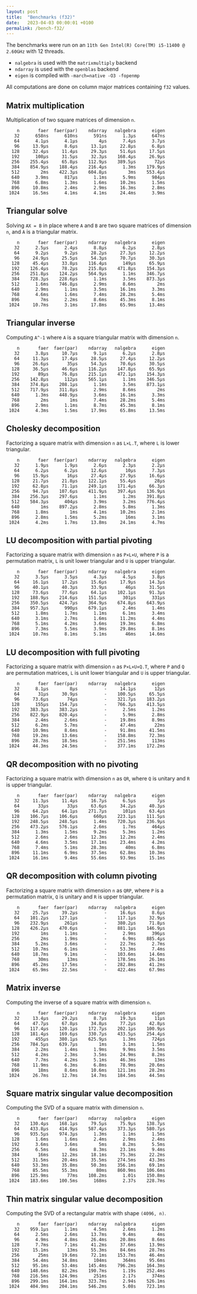 ```yaml
---
layout: post
title:  "Benchmarks (f32)"
date:   2023-04-03 00:00:01 +0100
permalink: /bench-f32/
---
```


The benchmarks were run on an `11th Gen Intel(R) Core(TM) i5-11400 @ 2.60GHz` with 12 threads.  
- `nalgebra` is used with the `matrixmultiply` backend
- `ndarray` is used with the `openblas` backend
- `eigen` is compiled with `-march=native -O3 -fopenmp`

All computations are done on column major matrices containing `f32` values.

## Matrix multiplication

Multiplication of two square matrices of dimension `n`.

```
    n       faer  faer(par)    ndarray   nalgebra      eigen
   32      658ns      610ns      591ns      1.3µs      647ns
   64      4.1µs      4.1µs        4µs      7.4µs      3.7µs
   96     13.9µs      8.6µs     13.1µs     22.8µs      6.8µs
  128     32.4µs     11.4µs     29.3µs     51.6µs     17.5µs
  192      108µs     31.5µs     32.3µs    168.4µs     26.9µs
  256    255.4µs     65.8µs    112.9µs    389.5µs       72µs
  384    854.9µs    188.4µs    216.4µs      1.3ms    179.9µs
  512        2ms    422.3µs    604.8µs        3ms    553.4µs
  640      3.9ms      817µs      1.1ms      5.9ms      984µs
  768      6.8ms      1.3ms      1.6ms     10.2ms      1.5ms
  896     10.8ms      2.4ms      2.9ms     16.3ms      2.8ms
 1024     16.5ms      4.1ms      4.1ms     24.4ms      3.9ms
```

## Triangular solve

Solving `AX = B` in place where `A` and `B` are two square matrices of dimension `n`, and `A` is a triangular matrix.

```
    n       faer  faer(par)    ndarray   nalgebra      eigen
   32      2.5µs      2.4µs      8.8µs      6.2µs      2.8µs
   64      9.2µs      9.2µs     28.2µs     27.3µs     12.2µs
   96     24.9µs     25.5µs     54.3µs     70.7µs     30.3µs
  128     45.4µs     33.8µs    116.4µs      149µs     65.9µs
  192    126.4µs     78.2µs    215.8µs    471.8µs    154.3µs
  256    251.8µs    124.2µs    564.9µs      1.1ms    346.7µs
  384    728.3µs    228.6µs      1.1ms      3.5ms    873.3µs
  512      1.6ms    746.8µs      2.9ms      8.6ms        2ms
  640      2.9ms      1.1ms      3.5ms     16.1ms      3.3ms
  768      4.6ms      1.6ms      7.4ms     28.2ms      5.4ms
  896        7ms      2.2ms      8.6ms     45.3ms      8.1ms
 1024     10.7ms      3.1ms     17.8ms     65.9ms     13.4ms
```

## Triangular inverse

Computing `A^-1` where `A` is a square triangular matrix with dimension `n`.

```
    n       faer  faer(par)    ndarray   nalgebra      eigen
   32      3.8µs     10.7µs      9.1µs      6.2µs      2.8µs
   64     11.3µs     17.4µs     28.5µs     27.4µs     12.2µs
   96     26.6µs       35µs     54.3µs     70.6µs     30.5µs
  128     36.5µs     46.6µs    116.2µs    147.8µs     65.9µs
  192       89µs     76.8µs    215.1µs    472.1µs    154.3µs
  256    142.8µs      112µs    565.1µs      1.1ms    346.5µs
  384    374.8µs    208.1µs      1.1ms      3.5ms    873.1µs
  512    717.9µs    311.8µs      2.9ms      8.6ms        2ms
  640      1.3ms    448.9µs      3.6ms     16.1ms      3.3ms
  768        2ms        1ms      7.4ms     28.2ms      5.4ms
  896      2.9ms      1.1ms      8.7ms     45.3ms      8.1ms
 1024      4.3ms      1.5ms     17.9ms     65.8ms     13.5ms
```

## Cholesky decomposition

Factorizing a square matrix with dimension `n` as `L×L.T`, where `L` is lower triangular.

```
    n       faer  faer(par)    ndarray   nalgebra      eigen
   32      1.9µs      1.9µs      2.6µs      2.3µs      2.2µs
   64      6.2µs      6.2µs     12.6µs       10µs      7.3µs
   96     15.9µs       16µs     27.4µs     27.9µs     16.6µs
  128     21.7µs     21.8µs    122.1µs     55.4µs       28µs
  192     62.8µs     71.1µs    249.1µs    171.4µs     66.3µs
  256     94.7µs    107.6µs    411.9µs    397.4µs    136.9µs
  384    256.3µs    297.6µs      1.1ms      1.2ms    391.8µs
  512    584.3µs      404µs      3.9ms      3.2ms    776.4µs
  640        1ms    897.2µs      2.8ms      5.8ms      1.3ms
  768      1.8ms        1ms      4.1ms     10.2ms      2.1ms
  896      2.8ms      1.5ms      5.2ms       16ms      3.1ms
 1024      4.2ms      1.7ms     13.8ms     24.1ms      4.7ms
```

## LU decomposition with partial pivoting

Factorizing a square matrix with dimension `n` as `P×L×U`, where `P` is a permutation matrix, `L` is unit lower triangular and `U` is upper triangular.

```
    n       faer  faer(par)    ndarray   nalgebra      eigen
   32      3.5µs      3.5µs      4.3µs      4.5µs      3.8µs
   64     16.1µs     17.2µs     15.6µs     17.9µs     14.3µs
   96     40.1µs     40.3µs     33.9µs       46µs     31.5µs
  128     73.6µs     77.6µs     64.1µs    102.1µs     91.3µs
  192    188.9µs    214.6µs    151.5µs      301µs      331µs
  256    350.5µs    424.7µs    364.9µs    674.8µs    643.9µs
  384    957.3µs      990µs    679.1µs      2.4ms      1.4ms
  512      1.8ms      1.7ms      1.1ms      6.1ms      3.4ms
  640      3.1ms      2.7ms      1.6ms     11.2ms      4.4ms
  768      5.1ms      4.2ms      3.6ms     19.3ms      6.8ms
  896      7.3ms      5.5ms      3.9ms     29.8ms      8.1ms
 1024     10.7ms      8.1ms      5.1ms       46ms     14.6ms
```

## LU decomposition with full pivoting

Factorizing a square matrix with dimension `n` as `P×L×U×Q.T`, where `P` and `Q` are permutation matrices, `L` is unit lower triangular and `U` is upper triangular.

```
    n       faer  faer(par)    ndarray   nalgebra      eigen
   32      8.1µs        8µs          -     14.1µs       12µs
   64       31µs     30.9µs          -    100.5µs     65.5µs
   96     73.6µs       74µs          -    321.7µs    183.2µs
  128      155µs    154.7µs          -    766.3µs    413.5µs
  192    383.3µs    383.2µs          -      2.5ms      1.2ms
  256    822.9µs    820.4µs          -      5.9ms      2.8ms
  384      2.4ms      2.6ms          -     19.8ms      8.9ms
  512      6.2ms      5.7ms          -     47.4ms       22ms
  640     10.9ms      8.6ms          -     91.8ms     41.5ms
  768     19.2ms     13.6ms          -    158.8ms     72.3ms
  896     28.7ms     18.5ms          -    251.5ms      113ms
 1024     44.3ms     24.5ms          -    377.1ms    172.2ms
```

## QR decomposition with no pivoting

Factorizing a square matrix with dimension `n` as `QR`, where `Q` is unitary and `R` is upper triangular.

```
    n       faer  faer(par)    ndarray   nalgebra      eigen
   32     11.3µs     11.4µs     16.7µs      6.5µs        7µs
   64       33µs       33µs     63.6µs     34.2µs     40.3µs
   96     64.2µs     64.1µs    271.7µs      101µs     63.4µs
  128    106.7µs    106.6µs      660µs    223.1µs    111.5µs
  192    248.5µs    248.5µs      1.4ms    720.3µs    236.9µs
  256    473.2µs    576.1µs      2.6ms      1.7ms      464µs
  384      1.3ms      1.5ms      9.2ms      5.3ms      1.2ms
  512      2.6ms      2.6ms     12.3ms     12.2ms      2.4ms
  640      4.6ms      3.5ms     17.1ms     23.4ms      4.2ms
  768      7.4ms      5.1ms     28.3ms       40ms      6.8ms
  896     11.1ms      6.9ms     37.5ms     62.8ms     10.3ms
 1024     16.1ms      9.4ms     55.6ms     93.9ms     15.1ms
```

## QR decomposition with column pivoting

Factorizing a square matrix with dimension `n` as `QRP`, where `P` is a permutation matrix, `Q` is unitary and `R` is upper triangular.

```
    n       faer  faer(par)    ndarray   nalgebra      eigen
   32     25.7µs     39.2µs          -     16.6µs      8.6µs
   64    101.2µs    127.1µs          -    117.1µs     32.9µs
   96    232.9µs      261µs          -    380.2µs     71.8µs
  128    426.2µs    470.6µs          -    881.1µs    146.9µs
  192        1ms      1.1ms          -      2.9ms      396µs
  256        2ms      1.9ms          -      6.9ms    885.4µs
  384      5.2ms      3.6ms          -     22.7ms      2.7ms
  512     10.7ms      6.1ms          -     53.3ms      7.4ms
  640     18.7ms      9.1ms          -    103.6ms     14.6ms
  768       30ms       13ms          -    178.5ms     26.1ms
  896     45.2ms     17.5ms          -    282.8ms     41.2ms
 1024     65.9ms     22.5ms          -    422.4ms     67.9ms
```

## Matrix inverse

Computing the inverse of a square matrix with dimension `n`.

```
    n       faer  faer(par)    ndarray   nalgebra      eigen
   32     13.4µs     29.2µs      8.7µs     19.3µs       11µs
   64     47.7µs     67.8µs     34.8µs     77.2µs     42.8µs
   96    117.4µs    120.1µs    172.7µs    202.1µs    100.9µs
  128    181.4µs    169.6µs    330.7µs    433.5µs    254.4µs
  192      455µs    380.1µs    625.9µs      1.3ms      724µs
  256    784.5µs    639.7µs        1ms      3.1ms      1.5ms
  384      2.2ms      1.4ms      1.9ms      9.9ms      3.5ms
  512      4.2ms      2.3ms      3.5ms     24.9ms      8.2ms
  640      7.7ms      4.2ms      5.1ms     46.3ms       13ms
  768     11.9ms      6.3ms      6.8ms     78.9ms     20.6ms
  896       18ms      8.6ms     10.6ms    121.1ms     28.2ms
 1024     26.7ms     12.7ms     14.7ms    184.5ms     44.5ms
```

## Square matrix singular value decomposition

Computing the SVD of a square matrix with dimension `n`.

```
    n       faer  faer(par)    ndarray   nalgebra      eigen
   32    130.4µs    168.1µs     79.5µs     75.9µs    138.7µs
   64    433.8µs    414.9µs    587.4µs    373.3µs    580.7µs
   96    935.5µs    974.3µs      1.3ms      1.1ms      1.5ms
  128      1.6ms      1.6ms      2.4ms      2.9ms      2.4ms
  192      3.6ms      3.6ms        5ms      8.2ms      5.5ms
  256      6.5ms        6ms      8.3ms     23.1ms      9.4ms
  384       16ms     12.2ms     18.1ms     75.3ms     22.2ms
  512     31.5ms     20.4ms     35.5ms    274.5ms     43.3ms
  640     53.3ms     35.8ms     50.3ms    356.1ms     69.1ms
  768     85.5ms     55.3ms       80ms    860.9ms    106.6ms
  896    125.9ms       77ms    108.2ms      1.01s    150.8ms
 1024    183.6ms    100.5ms      168ms      2.37s    228.7ms
```

## Thin matrix singular value decomposition

Computing the SVD of a rectangular matrix with shape `(4096, n)`.

```
    n       faer  faer(par)    ndarray   nalgebra      eigen
   32    959.1µs      1.1ms      4.5ms      2.6ms      1.2ms
   64      2.5ms      2.6ms     13.7ms      9.4ms        4ms
   96      4.9ms      4.8ms     26.4ms     20.8ms      8.6ms
  128      7.7ms      7.1ms     41.2ms     37.6ms     13.9ms
  192     15.1ms       13ms     55.3ms     84.6ms     28.7ms
  256       25ms     19.6ms     72.1ms    153.7ms     46.4ms
  384     54.4ms     34.8ms      104ms      364ms     95.6ms
  512     95.1ms     53.4ms    145.4ms    796.2ms    164.3ms
  640    148.6ms     82.2ms    190.7ms      1.19s    252.4ms
  768    216.5ms    124.9ms      251ms      2.17s      374ms
  896    299.1ms    164.1ms    323.7ms      2.94s    526.1ms
 1024    404.9ms    204.1ms    546.2ms      5.08s    723.1ms
```
